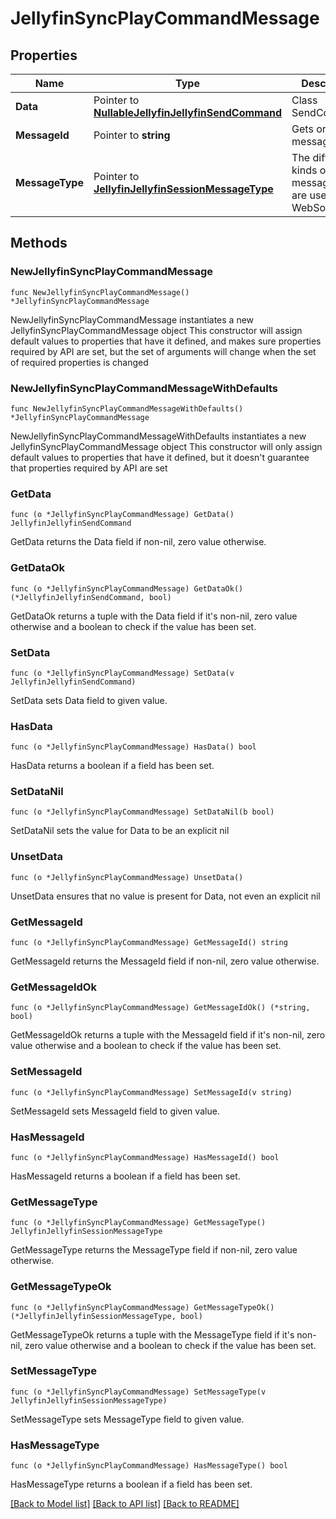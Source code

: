 # JellyfinSyncPlayCommandMessage

## Properties

Name | Type | Description | Notes
------------ | ------------- | ------------- | -------------
**Data** | Pointer to [**NullableJellyfinJellyfinSendCommand**](JellyfinSendCommand.md) | Class SendCommand. | [optional] 
**MessageId** | Pointer to **string** | Gets or sets the message id. | [optional] 
**MessageType** | Pointer to [**JellyfinJellyfinSessionMessageType**](JellyfinSessionMessageType.md) | The different kinds of messages that are used in the WebSocket api. | [optional] [readonly] [default to SYNC_PLAY_COMMAND]

## Methods

### NewJellyfinSyncPlayCommandMessage

`func NewJellyfinSyncPlayCommandMessage() *JellyfinSyncPlayCommandMessage`

NewJellyfinSyncPlayCommandMessage instantiates a new JellyfinSyncPlayCommandMessage object
This constructor will assign default values to properties that have it defined,
and makes sure properties required by API are set, but the set of arguments
will change when the set of required properties is changed

### NewJellyfinSyncPlayCommandMessageWithDefaults

`func NewJellyfinSyncPlayCommandMessageWithDefaults() *JellyfinSyncPlayCommandMessage`

NewJellyfinSyncPlayCommandMessageWithDefaults instantiates a new JellyfinSyncPlayCommandMessage object
This constructor will only assign default values to properties that have it defined,
but it doesn't guarantee that properties required by API are set

### GetData

`func (o *JellyfinSyncPlayCommandMessage) GetData() JellyfinJellyfinSendCommand`

GetData returns the Data field if non-nil, zero value otherwise.

### GetDataOk

`func (o *JellyfinSyncPlayCommandMessage) GetDataOk() (*JellyfinJellyfinSendCommand, bool)`

GetDataOk returns a tuple with the Data field if it's non-nil, zero value otherwise
and a boolean to check if the value has been set.

### SetData

`func (o *JellyfinSyncPlayCommandMessage) SetData(v JellyfinJellyfinSendCommand)`

SetData sets Data field to given value.

### HasData

`func (o *JellyfinSyncPlayCommandMessage) HasData() bool`

HasData returns a boolean if a field has been set.

### SetDataNil

`func (o *JellyfinSyncPlayCommandMessage) SetDataNil(b bool)`

 SetDataNil sets the value for Data to be an explicit nil

### UnsetData
`func (o *JellyfinSyncPlayCommandMessage) UnsetData()`

UnsetData ensures that no value is present for Data, not even an explicit nil
### GetMessageId

`func (o *JellyfinSyncPlayCommandMessage) GetMessageId() string`

GetMessageId returns the MessageId field if non-nil, zero value otherwise.

### GetMessageIdOk

`func (o *JellyfinSyncPlayCommandMessage) GetMessageIdOk() (*string, bool)`

GetMessageIdOk returns a tuple with the MessageId field if it's non-nil, zero value otherwise
and a boolean to check if the value has been set.

### SetMessageId

`func (o *JellyfinSyncPlayCommandMessage) SetMessageId(v string)`

SetMessageId sets MessageId field to given value.

### HasMessageId

`func (o *JellyfinSyncPlayCommandMessage) HasMessageId() bool`

HasMessageId returns a boolean if a field has been set.

### GetMessageType

`func (o *JellyfinSyncPlayCommandMessage) GetMessageType() JellyfinJellyfinSessionMessageType`

GetMessageType returns the MessageType field if non-nil, zero value otherwise.

### GetMessageTypeOk

`func (o *JellyfinSyncPlayCommandMessage) GetMessageTypeOk() (*JellyfinJellyfinSessionMessageType, bool)`

GetMessageTypeOk returns a tuple with the MessageType field if it's non-nil, zero value otherwise
and a boolean to check if the value has been set.

### SetMessageType

`func (o *JellyfinSyncPlayCommandMessage) SetMessageType(v JellyfinJellyfinSessionMessageType)`

SetMessageType sets MessageType field to given value.

### HasMessageType

`func (o *JellyfinSyncPlayCommandMessage) HasMessageType() bool`

HasMessageType returns a boolean if a field has been set.


[[Back to Model list]](../README.md#documentation-for-models) [[Back to API list]](../README.md#documentation-for-api-endpoints) [[Back to README]](../README.md)


